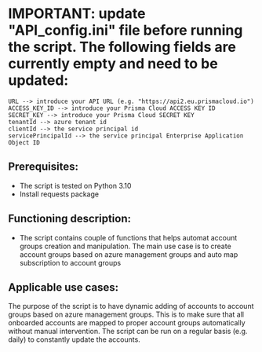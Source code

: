 # IMPORTANT: update "API_config.ini" file before running the script. The following fields are currently empty and need to be updated:
```
URL --> introduce your API URL (e.g. "https://api2.eu.prismacloud.io")
ACCESS_KEY_ID --> introduce your Prisma Cloud ACCESS KEY ID
SECRET_KEY --> introduce your Prisma Cloud SECRET KEY
tenantId --> azure tenant id
clientId --> the service principal id
servicePrincipalId --> the service principal Enterprise Application Object ID
```
## Prerequisites:
- The script is tested on Python 3.10
- Install requests package
    
## Functioning description:

- The script contains couple of functions that helps automat account groups creation and manipulation. The main use case is to create account groups based on azure management groups and auto map subscription to account groups


## Applicable use cases:

The purpose of the script is to have dynamic adding of accounts to account groups based on azure management groups. This is to make sure that all onboarded accounts are mapped to proper account groups automatically without manual intervention. The script can be run on a regular basis (e.g. daily) to constantly update the accounts.

